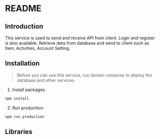 # **README**

## Introduction

This service is used to send and receive API from client. Login and register is also available. Retrieve data from database and send to client such as Item, Activities, Account Setting.

## Installation

> Before you can use this service, run docker-compose to deploy the database and other services.

1. Install packages:

```bash
npm install
```

2. Run production:

```bash
npm run production
```

## Libraries
